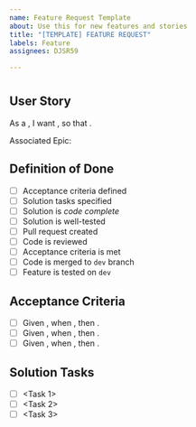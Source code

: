 ```yaml
---
name: Feature Request Template
about: Use this for new features and stories
title: "[TEMPLATE] FEATURE REQUEST"
labels: Feature
assignees: DJSR59

---
```


# <Feature Title>

## User Story

As a **<role>**, I want *<goal>*, so that <reason>.

Associated Epic:

## Definition of Done

- [ ] Acceptance criteria defined
- [ ] Solution tasks specified
- [ ] Solution is *code complete*
- [ ] Solution is well-tested
- [ ] Pull request created
- [ ] Code is reviewed
- [ ] Acceptance criteria is met
- [ ] Code is merged to `dev` branch
- [ ] Feature is tested on `dev`

## Acceptance Criteria

- [ ] Given **<initial context>**, when <event occurs>, then <some desired outcome>.
- [ ] Given **<initial context>**, when <event occurs>, then <some desired outcome>.
- [ ] Given **<initial context>**, when <event occurs>, then <some desired outcome>.

## Solution Tasks

- [ ] <Task 1>
- [ ] <Task 2>
- [ ] <Task 3>
